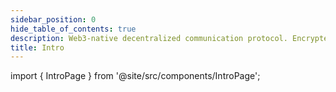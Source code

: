 ```yaml
---
sidebar_position: 0
hide_table_of_contents: true
description: Web3-native decentralized communication protocol. Encrypted, efficient and borderless
title: Intro
---
```


import { IntroPage } from '@site/src/components/IntroPage';

<IntroPage />

